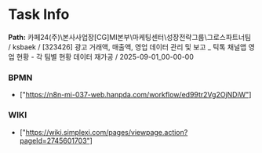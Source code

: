 # Task Info

**Path:** 카페24(주)\본사사업장\[CG]MI본부\마케팅센터\성장전략그룹\그로스파트너팀 / ksbaek / [323426] 광고 거래액, 매출액, 영업 데이터 관리 및 보고 _ 틱톡 채널앱 영업 현황 - 각 팀별 현황 데이터 재가공 / 2025-09-01_00-00-00

### BPMN
- ["https://n8n-mi-037-web.hanpda.com/workflow/ed99tr2Vg2OjNDiW"]

### WIKI
- ["https://wiki.simplexi.com/pages/viewpage.action?pageId=2745601703"]

